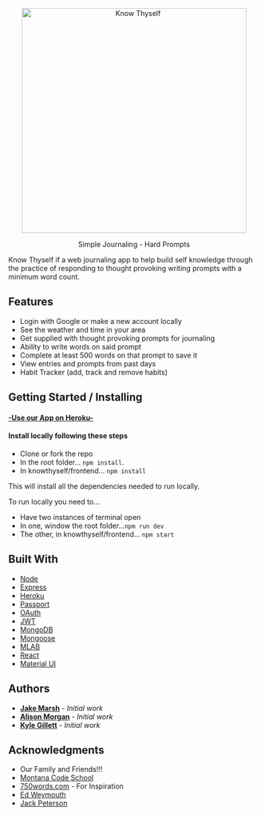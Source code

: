 <p align="center">
  <a href="https://gitpoint.co/">
    <img alt="Know Thyself" title="Know Thyself" src="https://i.imgur.com/Q3qbgNu.png" width="450">
  </a>
</p>

<p align="center">
  Simple Journaling - Hard Prompts
</p>


Know Thyself if a web journaling app to help build self knowledge through the practice of responding to thought provoking writing prompts with a minimum word count.

## Features
  - Login with Google or make a new account locally
  - See the weather and time in your area
  - Get supplied with thought provoking prompts for journaling
  - Ability to write words on said prompt
  - Complete at least 500 words on that prompt to save it
  - View entries and prompts from past days
  - Habit Tracker (add, track and remove habits)

## Getting Started / Installing

#### [-Use our App on Heroku-](https://dry-cove-74246.herokuapp.com)


#### Install locally following these steps
- Clone or fork the repo
- In the root folder... ```npm install```.
- In knowthyself/frontend... ```npm install```

This will install all the dependencies needed to run locally.

To run locally you need to...
- Have two instances of terminal open
- In one, window the root folder...```npm run dev```
- The other, in knowthyself/frontend... ```npm start```


## Built With

* [Node](https://nodejs.org/en/)
* [Express](https://expressjs.com/)
* [Heroku](https://heroku.com/)
* [Passport](http://www.passportjs.org/)
* [OAuth](https://oauth.net/)
* [JWT](https://jwt.io/)
* [MongoDB](https://www.mongodb.com/)
* [Mongoose](https://mongoosejs.com/)
* [MLAB](https://mlab.com/)
* [React](https://reactjs.org/)
* [Material UI](https://material-ui.com/)


## Authors


* **[Jake Marsh](https://github.com/JMarsh2201)** - *Initial work*
* **[Alison Morgan](https://github.com/alison-morgan)** - *Initial work*  
* **[Kyle Gillett](https://github.com/kegillett)** - *Initial work*



## Acknowledgments

* Our Family and Friends!!!
* [Montana Code School](https://montanacodeschool.com/)
* [750words.com](750words.com) - For Inspiration
* [Ed Weymouth](https://github.com/ed42311)
* [Jack Peterson](https://github.com/jack829)
